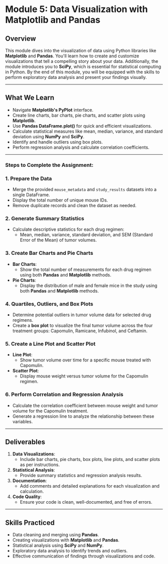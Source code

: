 # Module 5: Data Visualization with Matplotlib and Pandas

## Overview
This module dives into the visualization of data using Python libraries like **Matplotlib** and **Pandas**. You'll learn how to create and customize visualizations that tell a compelling story about your data. Additionally, the module introduces you to **SciPy**, which is essential for statistical computing in Python. By the end of this module, you will be equipped with the skills to perform exploratory data analysis and present your findings visually.

---

## What We Learn
- Navigate **Matplotlib's PyPlot** interface.
- Create line charts, bar charts, pie charts, and scatter plots using **Matplotlib**.
- Use **Pandas DataFrame.plot()** for quick and efficient visualizations.
- Calculate statistical measures like mean, median, variance, and standard deviation using **NumPy** and **SciPy**.
- Identify and handle outliers using box plots.
- Perform regression analysis and calculate correlation coefficients.

---

### Steps to Complete the Assignment:

### 1. **Prepare the Data**
- Merge the provided `mouse_metadata` and `study_results` datasets into a single DataFrame.
- Display the total number of unique mouse IDs.
- Remove duplicate records and clean the dataset as needed.

### 2. **Generate Summary Statistics**
- Calculate descriptive statistics for each drug regimen:
  - Mean, median, variance, standard deviation, and SEM (Standard Error of the Mean) of tumor volumes.

### 3. **Create Bar Charts and Pie Charts**
- **Bar Charts**:
  - Show the total number of measurements for each drug regimen using both **Pandas** and **Matplotlib** methods.
- **Pie Charts**:
  - Display the distribution of male and female mice in the study using both **Pandas** and **Matplotlib** methods.

### 4. **Quartiles, Outliers, and Box Plots**
- Determine potential outliers in tumor volume data for selected drug regimens.
- Create a **box plot** to visualize the final tumor volume across the four treatment groups: Capomulin, Ramicane, Infubinol, and Ceftamin.

### 5. **Create a Line Plot and Scatter Plot**
- **Line Plot**:
  - Show tumor volume over time for a specific mouse treated with Capomulin.
- **Scatter Plot**:
  - Display mouse weight versus tumor volume for the Capomulin regimen.

### 6. **Perform Correlation and Regression Analysis**
- Calculate the correlation coefficient between mouse weight and tumor volume for the Capomulin treatment.
- Generate a regression line to analyze the relationship between these variables.

---

## Deliverables
1. **Data Visualizations**:
   - Include bar charts, pie charts, box plots, line plots, and scatter plots as per instructions.
2. **Statistical Analysis**:
   - Provide summary statistics and regression analysis results.
3. **Documentation**:
   - Add comments and detailed explanations for each visualization and calculation.
4. **Code Quality**:
   - Ensure your code is clean, well-documented, and free of errors.

---

## Skills Practiced
- Data cleaning and merging using **Pandas**.
- Creating visualizations with **Matplotlib** and **Pandas**.
- Statistical analysis using **SciPy** and **NumPy**.
- Exploratory data analysis to identify trends and outliers.
- Effective communication of findings through visualizations and code.
